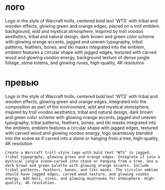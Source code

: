 # лого

Logo in the style of Warcraft trolls, centered bold text 'WTS' with tribal and wooden effects, glowing green and orange
edges, placed on a troll emblem background, wild and mystical atmosphere, inspired by troll voodoo aesthetics, tribal
and natural design, dark brown and green color scheme with glowing orange accents, jagged and uneven typography, tribal
patterns, feathers, bones, and tiki masks integrated into the emblem, emblem features a circular shape with jagged
edges, textured with carved wood and glowing voodoo energy, background texture of dense jungle foliage, stone totems,
and glowing runes, high-quality, 4K resolution

# превью

Logo in the style of Warcraft trolls, centered bold text 'WTS' with tribal and wooden effects, glowing green and orange
edges, integrated into the composition as part of the environment, wild and mystical atmosphere, inspired by troll
voodoo aesthetics, tribal and natural design, dark brown and green color scheme with glowing orange accents, jagged and
uneven typography, tribal patterns, feathers, bones, and tiki masks integrated into the emblem, emblem features a
circular shape with jagged edges, textured with carved wood and glowing voodoo energy, logo seamlessly blended into the
scene as if carved into a stone or hanging from a tree, high-quality, 4K resolution

```
Create a Warcraft troll-style logo with bold text "WTS" in jagged, tribal typography, glowing green and orange edges. Integrate it into a mystical jungle scene—carved into stone or hanging from a tree. Use a dark brown and green palette with glowing orange accents. Include tribal patterns, feathers, bones, and tiki masks. The circular emblem should have jagged edges, carved wood texture, and glowing voodoo energy. Add moss, vines, and glowing mushrooms for atmosphere. High-quality, 4K resolution.
```
